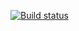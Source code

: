 [![Build status](https://ci.appveyor.com/api/projects/status/9g1ee2c9sflidbcw?svg=true)](https://ci.appveyor.com/project/alekseiKu/dz2-3-1)
